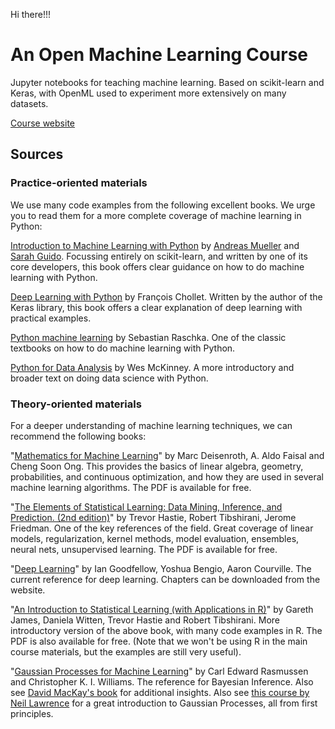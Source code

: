 Hi there!!!

# An Open Machine Learning Course

Jupyter notebooks for teaching machine learning. Based on scikit-learn and Keras, with OpenML used to experiment more extensively on many datasets.

[Course website](https://ml-course.github.io/)

## Sources
### Practice-oriented materials
We use many code examples from the following excellent books. We urge you to read them for a more complete coverage of machine learning in Python:

[Introduction to Machine Learning with Python](http://shop.oreilly.com/product/0636920030515.do>) by [Andreas Mueller](http://amueller.io) and [Sarah Guido](https://twitter.com/sarah_guido). Focussing entirely on scikit-learn, and written by one of its core developers, this book offers clear guidance on how to do machine learning with Python.

[Deep Learning with Python](https://www.manning.com/books/deep-learning-with-python) by François Chollet. Written by the author of the Keras library, this book offers a clear explanation of deep learning with practical examples.

[Python machine learning](https://www.amazon.com/Python-Machine-Learning-Sebastian-Raschka/dp/1783555130/ref=sr_1_1?ie=UTF8&qid=1472342570&sr=8-1&keywords=sebastian+raschka) by Sebastian Raschka. One of the classic textbooks on how to do machine learning with Python.

[Python for Data Analysis](http://shop.oreilly.com/product/0636920023784.do) by Wes McKinney. A more introductory and broader text on doing data science with Python.

### Theory-oriented materials
For a deeper understanding of machine learning techniques, we can recommend the following books:

"[Mathematics for Machine Learning](https://mml-book.github.io/book/mml-book.pdf)" by Marc Deisenroth, A. Aldo Faisal and Cheng Soon Ong. This provides the basics of linear algebra, geometry, probabilities, and continuous optimization, and how they are used in several machine learning algorithms. The PDF is available for free.

"[The Elements of Statistical Learning: Data Mining, Inference, and Prediction. (2nd edition)](https://statweb.stanford.edu/~tibs/ElemStatLearn/)" by Trevor Hastie, Robert Tibshirani, Jerome Friedman. One of the key references of the field. Great coverage of linear models, regularization, kernel methods, model evaluation, ensembles, neural nets, unsupervised learning. The PDF is available for free.  

"[Deep Learning](http://www.deeplearningbook.org/)" by Ian Goodfellow, Yoshua Bengio, Aaron Courville. The current reference for deep learning. Chapters can be downloaded from the website.

"[An Introduction to Statistical Learning (with Applications in R)](http://www-bcf.usc.edu/~gareth/ISL/)" by Gareth James, Daniela Witten, Trevor Hastie and Robert Tibshirani. More introductory version of the above book, with many code examples in R. The PDF is also available for free. (Note that we won't be using R in the main course materials, but the examples are still very useful).

"[Gaussian Processes for Machine Learning](http://www.gaussianprocess.org/gpml/)" by Carl Edward Rasmussen and Christopher K. I. Williams. The reference for Bayesian Inference. Also see [David MacKay's book](http://www.inference.phy.cam.ac.uk/itila/book.html) for additional insights. Also see [this course by Neil Lawrence](http://inverseprobability.com/mlai2015/) for a great introduction to Gaussian Processes, all from first principles.

